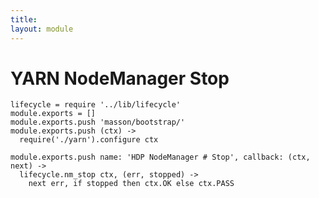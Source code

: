 ```yaml
---
title: 
layout: module
---
```


# YARN NodeManager Stop

    lifecycle = require '../lib/lifecycle'
    module.exports = []
    module.exports.push 'masson/bootstrap/'
    module.exports.push (ctx) ->
      require('./yarn').configure ctx

    module.exports.push name: 'HDP NodeManager # Stop', callback: (ctx, next) ->
      lifecycle.nm_stop ctx, (err, stopped) ->
        next err, if stopped then ctx.OK else ctx.PASS
